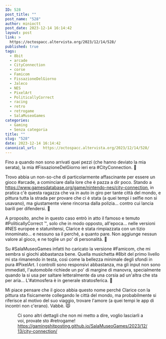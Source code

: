```yaml
---
ID: 528
post_title: ""
post_name: "528"
author: minioctt
post_date: 2023-12-14 16:14:42
layout: post
link: >
  https://octospacc.altervista.org/2023/12/14/528/
published: true
tags:
  - 8bit
  - arcade
  - CityConnection
  - corse
  - Famicom
  - FissazioneDelGiorno
  - Jaleco
  - NES
  - PixelArt
  - PoliticallyCorrect
  - racing
  - retro
  - retrogame
  - SalaMuseoGames
categories:
  - Gaming
  - Senza categoria
title: ""
slug: "528"
date: 2023-12-14 16:14:42
canonical_url:   https://octospacc.altervista.org/2023/12/14/528/
---
```

<!-- wp:paragraph {"className":"large-pixelated"} -->
<p class="large-pixelated">Fino a quando non sono arrivati quei pezzi (che hanno deviato la mia serata), la mia #FissazioneDelGiorno ieri era #CityConnection. 🚗</p>
<!-- /wp:paragraph -->

<!-- wp:paragraph -->
<p markdown="1">Trovo abbia un non-so-che di particolarmente affascinante per essere un gioco #arcade, a cominciare dalla lore che è pazza a dir poco. Stando a <a href="https://www.gamesdatabase.org/game/nintendo-nes/city-connection">https://www.gamesdatabase.org/game/nintendo-nes/city-connection</a>, in pratica c'è questa ragazza che va in auto in giro per tante città del mondo, e pittura tutta la strada per provare che ci è stata (a quei tempi i selfie non si usavano), ma giustamente viene rincorsa dalla polizia... contro cui lancia barili per difendersi. 🎨</p>
<!-- /wp:paragraph -->

<!-- wp:paragraph -->
<p markdown="1">A proposito, anche in questo caso entrò in atto il famoso e temuto #PoliticallyCorrect ™️, solo che in modo opposto, all'epoca... nelle versioni #NES europee e statunitensi, Clarice è stata rimpiazzata con un tizio innominato... e nessuno sa il perché, a quanto pare. Non aggiunge nessun valore al gioco, e ne toglie un po' di personalità. 👹</p>
<!-- /wp:paragraph -->

<!-- wp:paragraph -->
<p markdown="1">Su #SalaMuseoGames infatti ho caricato la versione #Famicom, che mi sembra si giochi abbastanza bene. Quella musichetta #8bit del primo livello mi sta rimanendo in testa, così come la bellezza minimale degli sfondi in pura #PixelArt. I controlli sono responsivi abbastanza, ma gli input non sono immediati, l'automobile richiede un po' di margine di manovra, specialmente quando la si usa per saltare letteralmente da una corsia ad un'altra che sta per aria... L'#atmosfera è in generale stratosferica. 💫</p>
<!-- /wp:paragraph -->

<!-- wp:paragraph -->
<p markdown="1">Mi piace pensare che il gioco abbia questo nome perché Clarice con la pittura sta fisicamente collegando le città del mondo, ma probabilmente si riferisce al motivo del suo viaggio, trovare l'amore (a quei tempi le app di incontri non c'erano). Vabbè. 😾</p>
<!-- /wp:paragraph -->

<!-- wp:paragraph -->
<p markdown="1"></p>
<!-- /wp:paragraph -->

<!-- wp:image {"id":532,"sizeSlug":"large","linkDestination":"none","className":"large-pixelated"} -->
<figure class="wp-block-image size-large large-pixelated"><img src="https://octospacc.github.io/microblog-mirror/assets/uploads/2023/12/recording_20231214_143115.2.gif" alt="" class="wp-image-532"/><figcaption class="wp-element-caption">Ci sono altri dettagli che non mi metto a dire, voglio lasciarli a voi, provate sto #retrogame! <a href="https://gamingshitposting.github.io/SalaMuseoGames/2023/12/13/city-connection/">https://gamingshitposting.github.io/SalaMuseoGames/2023/12/13/city-connection/</a></figcaption></figure>
<!-- /wp:image -->